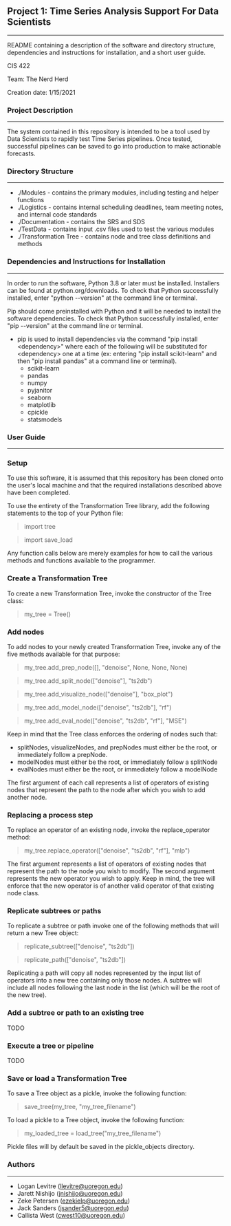 ## Project 1: Time Series Analysis Support For Data Scientists
---------------------------------------------------------------
README containing a description of the software and directory structure,
dependencies and instructions for installation, and a short user guide.

CIS 422

Team: The Nerd Herd

Creation date: 1/15/2021


### Project Description
-----------------------
The system contained in this repository is intended to be a tool used by Data
Scientists to rapidly test Time Series pipelines. Once tested, successful
pipelines can be saved to go into production to make actionable forecasts.


### Directory Structure
-----------------------
* ./Modules - contains the primary modules, including testing and helper functions
* ./Logistics - contains internal scheduling deadlines, team meeting notes,
and internal code standards
* ./Documentation - contains the SRS and SDS
* ./TestData - contains input .csv files used to test the various modules
* ./Transformation Tree - contains node and tree class definitions and methods


### Dependencies and Instructions for Installation
--------------------------------------------------
In order to run the software, Python 3.8 or later must be installed. Installers
can be found at python.org/downloads. To check that Python successfully installed,
enter "python --version" at the command line or terminal.

Pip should come preinstalled with Python and it will be needed to install the
software dependencies. To check that Python successfully installed,
enter "pip --version" at the command line or terminal.

* pip is used to install dependencies via the command "pip install \<dependency\>"
where each of the following will be substituted for \<dependency\> one at a time
(ex: entering "pip install scikit-learn" and then "pip install pandas" at a command line or
terminal).
    * scikit-learn
    * pandas
    * numpy
    * pyjanitor
    * seaborn
    * matplotlib
    * cpickle
    * statsmodels

### User Guide
--------------
### **Setup**

To use this software, it is assumed that this repository has been cloned onto
the user's local machine and that the required installations described above
have been completed.

To use the entirety of the Transformation Tree library, add the following
statements to the top of your Python file:

> import tree

> import save_load

Any function calls below are merely examples for how to call the various methods
and functions available to the programmer.

### **Create a Transformation Tree**

To create a new Transformation Tree, invoke the constructor of the Tree class:

> my_tree = Tree()

### **Add nodes**

To add nodes to your newly created Transformation Tree, invoke any of the five
methods available for that purpose:

> my_tree.add_prep_node([], "denoise", None, None, None)

> my_tree.add_split_node(["denoise"], "ts2db")

> my_tree.add_visualize_node(["denoise"], "box_plot")

> my_tree.add_model_node(["denoise", "ts2db"], "rf")

> my_tree.add_eval_node(["denoise", "ts2db", "rf"], "MSE")

Keep in mind that the Tree class enforces the ordering of nodes such that:
* splitNodes, visualizeNodes, and prepNodes must either be the root, or
immediately follow a prepNode.
* modelNodes must either be the root, or immediately follow a splitNode
* evalNodes must either be the root, or immediately follow a modelNode

The first argument of each call represents a list of operators of existing nodes
that represent the path to the node after which you wish to add another node.

### **Replacing a process step**

To replace an operator of an existing node, invoke the replace_operator
method:

> my_tree.replace_operator(["denoise", "ts2db", "rf"], "mlp")

The first argument represents a list of operators of existing nodes that
represent the path to the node you wish to modify. The second argument
represents the new operator you wish to apply. Keep in mind, the tree will
enforce that the new operator is of another valid operator of that existing
node class.

### **Replicate subtrees or paths**

To replicate a subtree or path invoke one of the following methods that will
return a new Tree object:

> replicate_subtree(["denoise", "ts2db"])

> replicate_path(["denoise", "ts2db"])

Replicating a path will copy all nodes represented by the input list of operators
into a new tree containing only those nodes. A subtree will include all nodes
following the last node in the list (which will be the root of the new tree).

### **Add a subtree or path to an existing tree**
TODO

### **Execute a tree or pipeline**
TODO

### **Save or load a Transformation Tree**

To save a Tree object as a pickle, invoke the following function:

> save_tree(my_tree, "my_tree_filename")

To load a pickle to a Tree object, invoke the following function:

> my_loaded_tree = load_tree("my_tree_filename")

Pickle files will by default be saved in the pickle_objects directory.

### Authors
-----------
* Logan Levitre (llevitre@uoregon.edu)
* Jarett Nishijo (jnishijo@uoregon.edu)
* Zeke Petersen (ezekielp@uoregon.edu)
* Jack Sanders  (jsander5@uoregon.edu)
* Callista West (cwest10@uoregon.edu)
